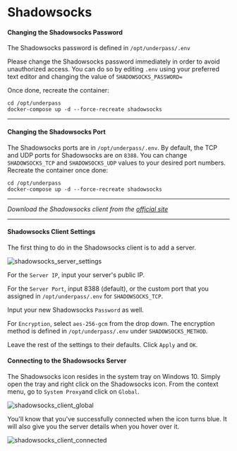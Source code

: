 # Shadowsocks

#### Changing the Shadowsocks Password

The Shadowsocks password is defined in `/opt/underpass/.env`

Please change the Shadowsocks password immediately in order to avoid unauthorized access. You can do so by editing `.env` using your preferred text editor and changing the value of `SHADOWSOCKS_PASSWORD=`

Once done, recreate the container:
```
cd /opt/underpass
docker-compose up -d --force-recreate shadowsocks
```

***

#### Changing the Shadowsocks Port

The Shadowsocks ports are in `/opt/underpass/.env`. By default, the TCP and UDP ports for Shadowsocks are on `8388`. You can change `SHADOWSOCKS_TCP` and `SHADOWSOCKS_UDP` values to your desired port numbers. Recreate the container once done:
```
cd /opt/underpass
docker-compose up -d --force-recreate shadowsocks
```

***

_Download the Shadowsocks client from the [official site](https://shadowsocks.org/en/download/clients.html)_

***

#### Shadowsocks Client Settings

The first thing to do in the Shadowsocks client is to add a server.

![shadowsocks_server_settings](https://user-images.githubusercontent.com/9207205/94196774-71e5af80-fee7-11ea-8ebc-aff7898b2b5b.png)

For the `Server IP`, input your server's public IP.

For the `Server Port`, input 8388 (default), or the custom port that you assigned in `/opt/underpass/.env` for `SHADOWSOCKS_TCP`.

Input your new Shadowsocks `Password` as well.

For `Encryption`, select `aes-256-gcm` from the drop down. The encryption method is defined in `/opt/underpass/.env` under `SHADOWSOCKS_METHOD`.

Leave the rest of the settings to their defaults. Click `Apply` and `OK`.

#### Connecting to the Shadowsocks Server

The Shadowsocks icon resides in the system tray on Windows 10. Simply open the tray and right click on the Shadowsocks icon. From the context menu, go to `System Proxy`and click on `Global`.

![shadowsocks_client_global](https://user-images.githubusercontent.com/9207205/94197690-b6be1600-fee8-11ea-9515-a00336b0038f.png)

You'll know that you've successfully connected when the icon turns blue. It will also give you the server details when you hover over it.

![shadowsocks_client_connected](https://user-images.githubusercontent.com/9207205/94197932-0f8dae80-fee9-11ea-842f-6a1779e54889.png)

